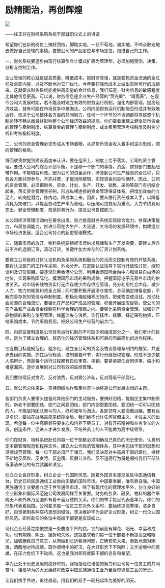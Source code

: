 # 励精图治，再创辉煌
<img class="pv" src="https://api.visitor.plantree.me/visitor-badge/pv?namespace=plantree.me&key=renzhengfei-speeches/励精图治再创辉煌.md">


——任正非在财经采购系统干部就职仪式上的讲话

希望你们在新的岗位上搞好团结，脚踏实地，一丝不苟地，诚实地，不哗众取宠地去做好自己管辖的事情。要按公司的产品定位与市场定位，跟进自己的工作。

一、财务系统要逐步由现行核算型会计模式扩展为管理型。必须加强预测、决策、分析与控制工作。

企业管理的核心就是提高质量，降低成本。抓财务管理，就是要抓资金流通的全过程及全部内容，以及不断地对它们优化。今年要在降低成本上做出实际可行的成绩来。这就要求财务系统能提供高质量的会计信息，我们知道，财务信息的敏感程度比其他信息更高。可以说，财务信息是企业生产经营的“荧光屏”、“晴雨表”。在现今公司大发展时期，若不能及时建立有效的财务运行机制，强化内部管理，提高经济效益，就有可能在市场竞争中被淘汰。公司内部财务运行机制能否形成并有效地运转，取决于公司整体各方面的共同努力，任何一个环节的不协调都将导致整个机制运转不畅从而最终影响整个公司经济效益的提高。你们要着重建立健全货币资金的管理与牵制制度、结算资金的管理与牵制制度、成本费用管理考核制度及财务分析和考核指标制度。

二、公司的资金管理必须形成从市场着眼，从抓货币资金收入着手的逆向思维，顺向管理的格局。

将回收货款提到建设高度来认识，要在组织上，制度上给予落实。公司的资金管理，要进入公司的综合计划平衡，不是哪一个部门的事情，资金、财务部门要起纽带作用。不能唱独角戏。因为公司的资金运作，涉及到公司生产经营的全过程，只有各方面共同参与，齐抓共管，才能消除梗阻，实现资金的良性循环。因此，公司的资金管理，必须把财务、资金、计划、生产、开发、销售、采购等部门有机结合起来，落实资金管理责任制，形成纵横连锁的资金管理保证体系。把增加效益的立足点，转向挖潜力，炼内功，降成本上来。因此，要从推行责任成本入手，以降低消耗为突破口，以提高劳动生产率为基础。以压缩可控费用为重点，大力节约费用支出。健全管理制度，规范财务行为，提高公司自控能力。

从公司经济管理活动内在要求出发，努力提高财务系统宏观综合能力，参谋决策能力，布局协调能力，推进公司在大生产、大流通、大市场的发展环境中，构建适应市场经济发展，适合公司特点的新型管理模式。

三、随着市场的放开，物料系统要根据市场供求规律和生产开发需要，要建立后齐前不齐的远期订货，滚动订货，关键件加大库存的订货计划系统。

要建立公司级的订货认证机构及采购系统相融合的灵活而又控制有效的开放系统。要将认证部门的工作与采购、外协分开。在定期认证指导下实行开放性订货，缩短谈判及订货周期。要逐渐启用香港分公司，利用香港国际金融中心和贸易自由港的地位，实现采购国际化。摸清国际市场的采购规律，把握国际电子元器件市场的供求关系。对市场长线物资实行无库存或少库存供应管理，充分利用社会库存，减少人力、物力的耗费和资金占用；同时要积极开展清仓查库，合理确定储备定额，不断完善存货的管理与牵制制度，积极处理超储积压物资，把死物变成活钱，推动社会资源的合理流动，要强化在产品和产成品的管理，积极开展压库促销，使公司的在产品和产成品资金控制在科学合理的限额之内。要强化采购资金管理。加强非产品物资的采购与使用管理，堵塞流失与浪费。实行择优、择廉、择近采购物资，压缩采购成本，节约采购费用，把好公司生产经营的前大门。

四、内部监督制度是公司财务运行机制的不可缺少的组成部分之一，我们审计的目标，是为了建立合理的、规范化的经济管理体系和可靠的而最简化的运作程序。

它近期目标是规范化、程序化，建立全公司的资金及物流管理与制约的框架，并逐步去组织实施。抓住运行规范，控制重要环节，实行分级授权管理。形成不是少数人搞审计，而是每个运行过程都有自动审查、核销。要紧紧抓住合同评审，缩小和堵塞漏洞。逐步发展到对公司有效的监控管理。

我们要继续反对贪污，反对浪费，反对假公济私，反对高级干部腐化。

五、就公司总体来讲，坚持团结协作和集体奋斗始终是公司发展永恒的主题。

各部门负责人要带头加强对其他部门的主动服务，要搞好团结，提倡民主集中制原则。新老干部要团结，部门之间要团结，部门内部更要团结，要团结一切可以团结的人。不能坚持团队奋斗的人，终将被华为淘汰。各部领导人要高瞻远瞩，要有远见卓识，要站在战略高度来统揽全局，我们绝不允许任何官僚主义、本位主义的出现。希望每一位中高层领导要关心和培养下层员工，对有开拓精神和业务专长的人员，创造条件，促进人才进步发展。不培养员工的人不能做为高中级领导。

你们在财务、物料系统赴任的每一位干部都必须明确自己肩负的历史使命，认真制定本部管理规范和程序文件，建立大公司规范管理体系，其中也包括干部的思想和道德规范管理。每一位干部必须严于律已，我们坚决反对中高层干部的腐化，持续不断地反腐败、反贪污、反盗窃、反假公济私、反不道德行为将是保持我们干部队伍廉洁奉公的有力武器和法宝。

创立企业良好形象，树立企业一代国际风范。随着外国资本逐渐进驻中国通信舞台，历史已将民族通信工业抛向无情的国际市场。中国要发展，唯有靠自强。中国民族通信工业要想立足于世界通信市场，除了有现代化的管理水平外，创立良好的企业形象和国际风范随公司发展同样至关重要。财务的引资、融资，物料的器件采购无不和外界乃至国外有着千丝万缕的关系。你们的举手投足代表着华为，你们的形象代表着祖国。公司要求每一位员工在对外关系时，要始终提高警惕，洁身自好，自觉抵制各种腐朽思想的侵蚀，坚决维护华为良好企业形象，树立一代企业国际风范。即将赴任的各位中高级干部更是应该如此。

现代企业经营之路依然是一条曲直平凹的路，它的前面有鲜花、阳光、幸运和成功，也有荆棘、阴云、挫折和失败。这就要求我们每一位干部要不断提高战略眼光，加强磨练自己意志，从而做到长远看待问题，正确预见未来，勇敢地面对困难，清醒地对待成绩。既作顺境中的好汉，在大好形势下不陶醉；又作逆境中的英雄，在压力危机下不动摇。这也是我对即将就职干部的忠告和希望。

华为正处于历史发展的绝好时机，我相信经过诸位的努力和公司每一位员工的共同奋斗，相信华为的大发展终将改变中国民族通信工业乃至世界通信工业的历史。

让我们携手共进，勇往直前，用我们的双手一同托起华为美好的明天。
